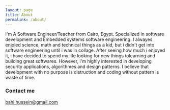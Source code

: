 ```yaml
---
layout: page
title: About
permalink: /about/
---
```

I'm A Software Engineer/Teacher from Cairo, Egypt. Specialized in software development and Embedded systems software engineering. I alwayes enjoied science, math and technical things as a kid, but i didn't get into software engineering until i was in collage. After seeing how much i enjoyed it, i have decided to spend my life looking for new things tolearning and building great softwares. However, i'm highly interested in developing security applications, algorithmes and design patterns. I believe that development with no purpose is distruction and coding without pattern is waste of time. 

### Contact me

[bahi.hussein@gmail.com](mailto:bahi.hussein@gmail.com)